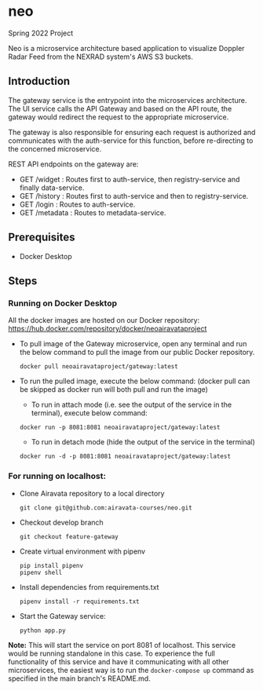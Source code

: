 # neo
Spring 2022 Project

Neo is a microservice architecture based application to visualize Doppler Radar Feed from the NEXRAD system's AWS S3 buckets.

## Introduction

The gateway service is the entrypoint into the microservices architecture.
The UI service calls the API Gateway and based on the API route, the gateway would redirect the request to the appropriate microservice.

The gateway is also responsible for ensuring each request is authorized and communicates with the auth-service for this function, before re-directing to the concerned microservice.

REST API endpoints on the gateway are:
- GET /widget : Routes first to auth-service, then registry-service and finally data-service.
- GET /history : Routes first to auth-service and then to registry-service.
- GET /login : Routes to auth-service.
- GET /metadata : Routes to metadata-service.

## Prerequisites

* Docker Desktop

## Steps

### Running on Docker Desktop

All the docker images are hosted on our Docker repository: https://hub.docker.com/repository/docker/neoairavataproject

* To pull image of the Gateway microservice, open any terminal and run the below command to pull the image from our public Docker repository.
  ```
  docker pull neoairavataproject/gateway:latest
  ```
* To run the pulled image, execute the below command: (docker pull can be skipped as docker run will both pull and run the image)

  * To run in attach mode (i.e. see the output of the service in the terminal), execute below command:
  
  ```
  docker run -p 8081:8081 neoairavataproject/gateway:latest
  ```
  
  * To run in detach mode (hide the output of the service in the terminal)
  
  ```
  docker run -d -p 8081:8081 neoairavataproject/gateway:latest
  ```

### For running on localhost:

* Clone Airavata repository to a local directory

  ```
  git clone git@github.com:airavata-courses/neo.git
  ```

* Checkout develop branch

  ```
  git checkout feature-gateway
  ```
  
* Create virtual environment with pipenv

  ```
  pip install pipenv
  pipenv shell
  ```
  
* Install dependencies from requirements.txt
  ```
  pipenv install -r requirements.txt
  ```
  
* Start the Gateway service:
  ```
  python app.py
  ```
**Note:** This will start the service on port 8081 of localhost. This service would be running standalone in this case.
To experience the full functionality of this service and have it communicating with all other microservices, the easiest way is to run the ```docker-compose up``` command as specified in the main branch's README.md.

